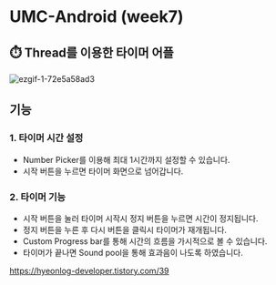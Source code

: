 # UMC-Android (week7)
## ⏱️ Thread를 이용한 타이머 어플

![ezgif-1-72e5a58ad3](https://user-images.githubusercontent.com/70602631/210243005-1468db2f-6fa7-43a5-a2bd-a1aedeed69e1.gif)

## 기능
### 1. 타이머 시간 설정
- Number Picker를 이용해 최대 1시간까지 설정할 수 있습니다.
- 시작 버튼을 누르면 타이머 화면으로 넘어갑니다.

### 2. 타이머 기능
- 시작 버튼을 눌러 타이머 시작시 정지 버튼을 누르면 시간이 정지됩니다.
- 정지 버튼을 누른 후 다시 버튼을 클릭시 타이머가 재개됩니다.
- Custom Progress bar를 통해 시간의 흐름을 가시적으로 볼 수 있습니다.
- 타이머가 끝나면 Sound pool을 통해 효과음이 나도록 하였습니다.

https://hyeonlog-developer.tistory.com/39
